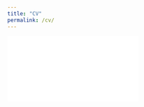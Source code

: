 ```yaml
---
title: "CV"
permalink: /cv/
---
```

<!-- 
<a href="https://raw.githubusercontent.com/els285/cv/main/v1.pdf?token=GHSAT0AAAAAABZ2KCWWBXYFQWD7NCFETCCMY3EFJ7A" target="_blank">PDF.</a> -->

<embed src="/https://raw.githubusercontent.com/els285/cv/main/v1.pdf?token=GHSAT0AAAAAABZ2KCWWBXYFQWD7NCFETCCMY3EFJ7A" type="application/pdf">